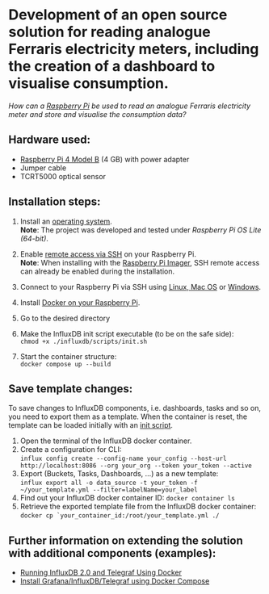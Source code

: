 
# Development of an open source solution for reading analogue Ferraris electricity meters, including the creation of a dashboard to visualise consumption.

*How can a [Raspberry Pi](https://www.raspberrypi.com/) be used to read an analogue Ferraris electricity meter and store and visualise the consumption data?*


## Hardware used:

* [Raspberry Pi 4 Model B](https://www.raspberrypi.com/products/raspberry-pi-4-model-b/?variant=raspberry-pi-4-model-b-4gb) (4 GB) with power adapter
* Jumper cable
* TCRT5000 optical sensor


## Installation steps:

1. Install an [operating system](https://www.raspberrypi.com/software/operating-systems/).  
**Note**: The project was developed and tested under *Raspberry Pi OS Lite (64-bit)*.
2. Enable [remote access via SSH](https://www.raspberrypi.com/documentation/computers/remote-access.html#ssh) on your Raspberry Pi.  
**Note**: When installing with the [Raspberry Pi Imager](https://www.raspberrypi.com/software/),
SSH remote access can already be enabled during the installation.
3. Connect to your Raspberry Pi via SSH
using [Linux, Mac OS](https://www.raspberrypi.com/documentation/computers/remote-access.html#secure-shell-from-linux-or-mac-os)
or [Windows](https://www.raspberrypi.com/documentation/computers/remote-access.html#secure-shell-from-windows-10).
4. Install [Docker on your Raspberry Pi](https://raspberrytips.com/docker-on-raspberry-pi/).



7. Go to the desired directory
8. Make the InfluxDB init script executable (to be on the safe side):  
```chmod +x ./influxdb/scripts/init.sh```
9. Start the container structure:  
```docker compose up --build```

## Save template changes:
To save changes to InfluxDB components, i.e. dashboards, tasks and so on, you need to export them as a template. When the container is reset, the template can be loaded initially with an [init script](https://github.com/AlexGottschalk/emit/blob/main/influxdb/scripts/init.sh).

1. Open the terminal of the InfluxDB docker container.
2. Create a configuration for CLI:  
```influx config create --config-name your_config --host-url http://localhost:8086 --org your_org --token your_token --active```
3. Export (Buckets, Tasks, Dashboards, …) as a new template:  
```influx export all -o data_source -t your_token -f ~/your_template.yml --filter=labelName=your_label```
4. Find out your InfluxDB docker container ID:
```docker container ls```
5. Retrieve the exported template file from the InfluxDB docker container:
```docker cp `your_container_id:/root/your_template.yml ./```


## Further information on extending the solution with additional components (examples):
- [Running InfluxDB 2.0 and Telegraf Using Docker](https://www.influxdata.com/blog/running-influxdb-2-0-and-telegraf-using-docker/)
- [Install Grafana/InfluxDB/Telegraf using Docker Compose](https://dev.to/project42/install-grafana-influxdb-telegraf-using-docker-compose-56e9)

